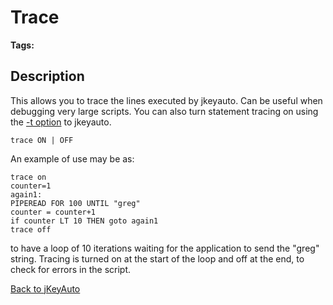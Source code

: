 # Trace

<PageHeader />  

**Tags:**
<badge text='program profiling' vertical='middle' />

## Description

This allows you to trace the lines executed by jkeyauto. Can be useful when debugging very large scripts. You can also turn statement tracing on using the [-t option](./../options/README.md) to jkeyauto.

```
trace ON | OFF
```

An example of use may be as:

```
trace on
counter=1
again1:
PIPEREAD FOR 100 UNTIL "greg"
counter = counter+1
if counter LT 10 THEN goto again1
trace off
```

to have a loop of 10 iterations waiting for the application to send the "greg" string. Tracing is turned on at the start of the loop and off at the end, to check for errors in the script.

[Back to jKeyAuto](./../jkeyauto/README.md)

<PageFooter />
